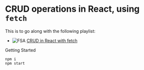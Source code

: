 # CRUD operations in React, using `fetch`

This is to go along with the following playlist:
- ![FSA](/logo.png) [CRUD in React with fetch](https://www.youtube.com/playlist?list=PLSxlYD5me6YUITRujN9ZvEun2KXKt-Wrl)


Getting Started

    npm i
    npm start

